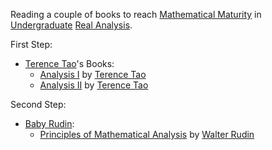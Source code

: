 Reading a couple of books to reach [Mathematical Maturity](https://en.wikipedia.org/wiki/Mathematical_maturity) in [Undergraduate](https://en.wikipedia.org/wiki/Undergraduate_education) [Real Analysis](https://en.wikipedia.org/wiki/Real_analysis).

First Step:
* [Terence Tao](https://www.math.ucla.edu/~tao/)'s Books:
  - [Analysis  I](https://link.springer.com/book/10.1007/978-981-19-7261-4) by [Terence Tao](https://www.math.ucla.edu/~tao/)
  - [Analysis II](https://link.springer.com/book/10.1007/978-981-19-7284-3) by [Terence Tao](https://www.math.ucla.edu/~tao/)

Second Step:
* [Baby Rudin](https://en.wikipedia.org/wiki/Principles_of_Mathematical_Analysis):
  - [Principles of Mathematical Analysis](https://www.mheducation.com/highered/product/principles-mathematical-analysis-rudin/M9780070542358.html) by [Walter Rudin](https://en.wikipedia.org/wiki/Walter_Rudin)

